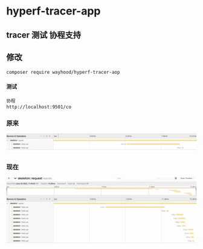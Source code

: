 # hyperf-tracer-app

## tracer 测试 协程支持

## 修改 
```
composer require wayhood/hyperf-tracer-aop
``` 

#### 测试

```shell
协程
http://localhost:9501/co

```

### 原来

![图片](https://raw.githubusercontent.com/wayhood/hyperf-tracer-app/main/1.png)

### 现在

![图片](https://raw.githubusercontent.com/wayhood/hyperf-tracer-app/main/2.png)

